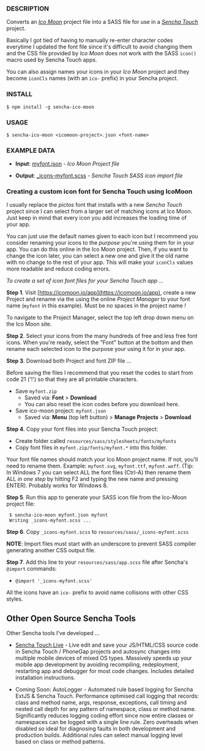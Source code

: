 ### DESCRIPTION

Converts an [*Ico Moon*](https://icomoon.io/app) project file into a SASS file for use in a [*Sencha Touch*](www.sencha.com/products/touch) project.  

Basically I got tied of having to manually re-enter character codes everytime I updated the font file since it's difficult to avoid changing them and the CSS file provided by *Ico Moon* does not work with the SASS `icon()` macro used by Sencha Touch apps.

You can also assign names your icons in your *Ico Moon* project and they become `iconCls` names (with an `ico-` prefix) in your Sencha project.  

### INSTALL

    $ npm install -g sencha-ico-moon 

### USAGE

    $ sencha-ico-moon <icomoon-project>.json <font-name>


### EXAMPLE DATA

- **Input**: [myfont.json](https://raw.githubusercontent.com/tohagan/sencha-ico-moon/master/myfont.json) - *Ico Moon Project file*

- **Output**: [_icons-myfont.scss](https://github.com/tohagan/sencha-ico-moon/blob/master/_icons-myfont.scss) - *Sencha Touch SASS icon import file*

### Creating a custom icon font for Sencha Touch using IcoMoon 

I usually replace the *pictos* font that installs with a new *Sencha Touch* project since I can select from a larger set of matching icons at Ico Moon. Just keep in mind that every icon you add increases the loading time of your app.

You can just use the default names given to each icon but I recommend you consider renaming your icons to the *purpose* you're using them for in your app. You can do this online in the Ico Moon project. Then, if you want to change the icon later, you can select a new one and give it the old name with no change to the rest of your app. This will make your `iconCls` values more readable and reduce coding errors.

*To create a set of icon font files for your Sencha Touch app ...*

**Step 1**.  Visit [https://icomoon.io/app](https://icomoon.io/app), create a new Project and rename via the using the online *Project Manager* to your font name (`myfont` in this example).  Must be no spaces in the project name *!*

To navigate to the Project Manager, select the top left drop down menu on the Ico Moon site.  

**Step 2**. Select your icons from the many hundreds of free and less free font icons. When you're ready, select the "Font" button at the bottom and then rename each selected icon to the purpose your using it for in your app. 

**Step 3**. Download both Project and font ZIP file ... 

Before saving the files I recommend that you reset the codes to start from code 21 ('!') so that they are all printable characters. 

- Save `myfont.zip` 
   - Saved via: **Font** > **Download**
   - You can also reset the icon codes before you download here.
- Save ico-moon project: `myfont.json` 
   - Saved via: **Menu** (top left button) > **Manage Projects** > **Download**


**Step 4**. Copy your font files into your Sencha Touch project: 

- Create folder called `resources/sass/stylesheets/fonts/myfonts`
- Copy font files in `myfont.zip/fonts/myfont.*` into this folder.

Your font file names should match your Ico Moon project name. If not, you'll need to rename them. Example: `myfont.svg`, `myfont.ttf`, `myfont.woff`.  (Tip: In Windows 7 you can select ALL the font files (Ctrl-A) then rename them ALL *in one step* by hitting F2 and typing the new name and pressing ENTER). Probably works for Windows 8.


**Step 5**. Run this app to generate your SASS icon file from the Ico-Moon project file:

     $ sencha-ico-moon myfont.json myfont
     Writing _icons-myfont.scss ...

**Step 6**. Copy `_icons-myfont.scss` to `resources/sass/_icons-myfont.scss`
  
**NOTE**: Import files must start with an underscore to prevent SASS compiler generating another CSS output file.


**Step 7**. Add this line to your `resources/sass/app.scss` file after Sencha's `@import` commands:

  -	`@import '_icons-myfont.scss'`

All the icons have an `ico-` prefix to avoid name collisions with other CSS styles.

## Other Open Source Sencha Tools

Other Sencha tools I've developed ...

  - [Sencha Touch Live](https://github.com/tohagan/stlive) - Live edit and save your JS/HTML/CSS source code in Sencha Touch / PhoneGap projects and autosync changes into multiple mobile devices of mixed OS types. Massively speeds up your mobile app development by avoiding recompiling, redeployment, restarting app and debugger for most code changes.  Includes detailed installation instructions.
  
  - Coming Soon: AutoLogger - Automated rule based logging for Sencha ExtJS & Sencha Touch. Performance optimised call logging that records: class and method name, args, response, exceptions, call timing and nested call depth for any pattern of namespace, class or method name. Significantly reduces logging coding effort since now entire classes or namespaces can be logged with a single line rule.  Zero overheads when disabled so ideal for diagnosing faults in both development and production builds.  Additional rules can select manual logging level based on class or method patterns.
